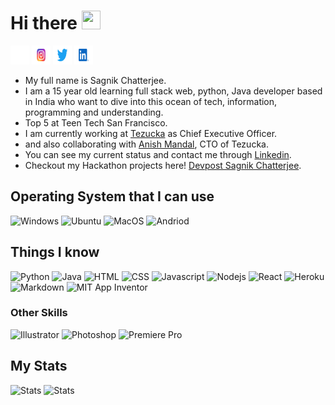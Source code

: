 # Hi there <img height="30" width="30" src="https://c.tenor.com/nebZyl8oN7IAAAAi/wave-hello.gif"> 
<a target="_blank" href="https://github.com/sagnikchatterjee450"><img height="30" width="30" src="https://github.com/sagnikchatterjee450/sagnikchatterjee450/blob/main/assets/GitHub-Icon-White-Logo.wine.svg"></a>
<a target="_blank" href="https://www.instagram.com/sagnikchatterjee450/"><img height="30" width="30" src="https://github.com/sagnikchatterjee450/sagnikchatterjee450/blob/main/assets/Instagram-Logo.wine.svg"></a>
<a target="_blank" href="https://twitter.com/sagnikapps"><img height="30" width="30" src="https://github.com/sagnikchatterjee450/sagnikchatterjee450/blob/main/assets/Twitter-Logo.wine.svg"></a>
<a target="_blank" href="https://www.linkedin.com/in/sagnik-chatterjee-0bab96184/"><img height="30" width="30" src="https://github.com/sagnikchatterjee450/sagnikchatterjee450/blob/main/assets/LinkedIn-Icon-Logo.wine.svg"></a>

- My full name is Sagnik Chatterjee. 
- I am a 15 year old learning full stack web, python, Java developer based in India who want to dive into this ocean of tech, information, programming and understanding. 
- Top 5 at Teen Tech San Francisco.
- I am currently working at [Tezucka](https://tezucka.xyz) as Chief Executive Officer.
- and also collaborating with [Anish Mandal](https://github.com/anish-mandal), CTO of Tezucka.
- You can see my current status and contact me through [Linkedin](https://www.linkedin.com/in/sagnik-chatterjee-0bab96184).
- Checkout my Hackathon projects here! [Devpost Sagnik Chatterjee](https://devpost.com/sagnikchatterjee450).


## Operating System that I can use

![Windows](https://img.shields.io/badge/Windows-0078D6?style=for-the-badge&logo=windows&logoColor=white)
![Ubuntu](https://img.shields.io/badge/Ubuntu-E95420?style=for-the-badge&logo=ubuntu&logoColor=white)
![MacOS](https://img.shields.io/badge/mac%20os-000000?style=for-the-badge&logo=apple&logoColor=white)
![Andriod](https://img.shields.io/badge/Android-3DDC84?style=for-the-badge&logo=android&logoColor=white)



## Things I know
![Python](https://img.shields.io/badge/Python-3776AB?style=for-the-badge&logo=python&logoColor=white)
![Java](https://img.shields.io/badge/Java-ED8B00?style=for-the-badge&logo=java&logoColor=white)
![HTML](https://img.shields.io/badge/HTML5-E34F26?style=for-the-badge&logo=html5&logoColor=white)
![CSS](https://img.shields.io/badge/CSS3-1572B6?style=for-the-badge&logo=css3&logoColor=white)
![Javascript](https://img.shields.io/badge/JavaScript-323330?style=for-the-badge&logo=javascript&logoColor=F7DF1E)
![Nodejs](https://img.shields.io/badge/Node.js-43853D?style=for-the-badge&logo=node.js&logoColor=white)
![React](https://img.shields.io/badge/React-20232A?style=for-the-badge&logo=react&logoColor=61DAFB)
![Heroku](https://img.shields.io/badge/Heroku-430098?style=for-the-badge&logo=heroku&logoColor=white)
![Markdown](https://img.shields.io/badge/Markdown-000000?style=for-the-badge&logo=markdown&logoColor=white)
![MIT App Inventor](https://img.shields.io/badge/Block%20Based-MIT%20App%20Inventor-brightgreen)

### Other Skills
![Illustrator](https://img.shields.io/badge/Adobe%20Illustrator-FF9A00?style=for-the-badge&logo=adobe%20illustrator&logoColor=white)
![Photoshop](https://img.shields.io/badge/Adobe%20Photoshop-31A8FF?style=for-the-badge&logo=Adobe%20Photoshop&logoColor=black)
![Premiere Pro](https://img.shields.io/badge/Adobe%20Premiere%20Pro-9999FF?style=for-the-badge&logo=Adobe%20Premiere%20Pro&logoColor=white)



## My Stats
![Stats](https://github-readme-stats.vercel.app/api/top-langs/?username=sagnikchatterjee450&theme=blue-green)
![Stats](https://github-readme-stats.vercel.app/api?username=sagnikchatterjee450&theme=blue-green)
